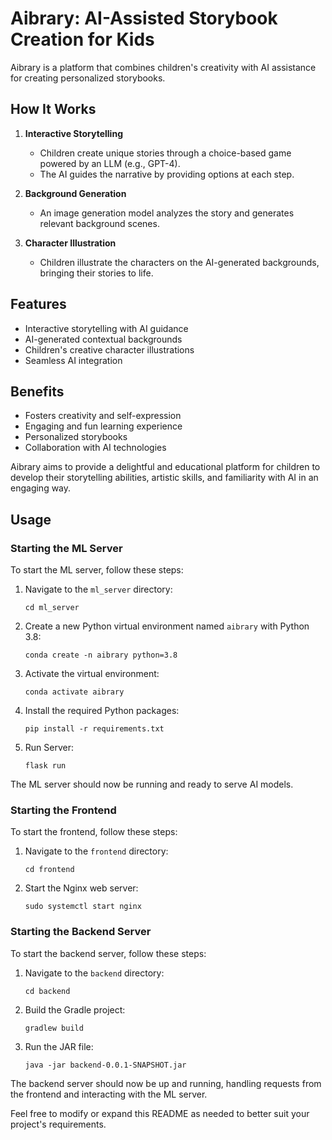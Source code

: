 # Aibrary: AI-Assisted Storybook Creation for Kids

Aibrary is a platform that combines children's creativity with AI assistance for creating personalized storybooks.

## How It Works

1. **Interactive Storytelling**
   - Children create unique stories through a choice-based game powered by an LLM (e.g., GPT-4).
   - The AI guides the narrative by providing options at each step.

2. **Background Generation**
   - An image generation model analyzes the story and generates relevant background scenes.

3. **Character Illustration**
   - Children illustrate the characters on the AI-generated backgrounds, bringing their stories to life.

## Features

- Interactive storytelling with AI guidance
- AI-generated contextual backgrounds
- Children's creative character illustrations
- Seamless AI integration

## Benefits

- Fosters creativity and self-expression
- Engaging and fun learning experience
- Personalized storybooks
- Collaboration with AI technologies

Aibrary aims to provide a delightful and educational platform for children to develop their storytelling abilities, artistic skills, and familiarity with AI in an engaging way.



## Usage
### Starting the ML Server

To start the ML server, follow these steps:

1. Navigate to the `ml_server` directory:
   ```
   cd ml_server
   ```

2. Create a new Python virtual environment named `aibrary` with Python 3.8:
   ```
   conda create -n aibrary python=3.8
   ```

3. Activate the virtual environment:
   ```
   conda activate aibrary
   ```

4. Install the required Python packages:
   ```
   pip install -r requirements.txt
   ```
5. Run Server:
   ```
   flask run
   ```

The ML server should now be running and ready to serve AI models.

### Starting the Frontend

To start the frontend, follow these steps:

1. Navigate to the `frontend` directory:
   ```
   cd frontend
   ```

2. Start the Nginx web server:
   ```
   sudo systemctl start nginx
   ```


### Starting the Backend Server

To start the backend server, follow these steps:

1. Navigate to the `backend` directory:
   ```
   cd backend
   ```

2. Build the Gradle project:
   ```
   gradlew build
   ```

3. Run the JAR file:
   ```
   java -jar backend-0.0.1-SNAPSHOT.jar
   ```

The backend server should now be up and running, handling requests from the frontend and interacting with the ML server.

Feel free to modify or expand this README as needed to better suit your project's requirements.
